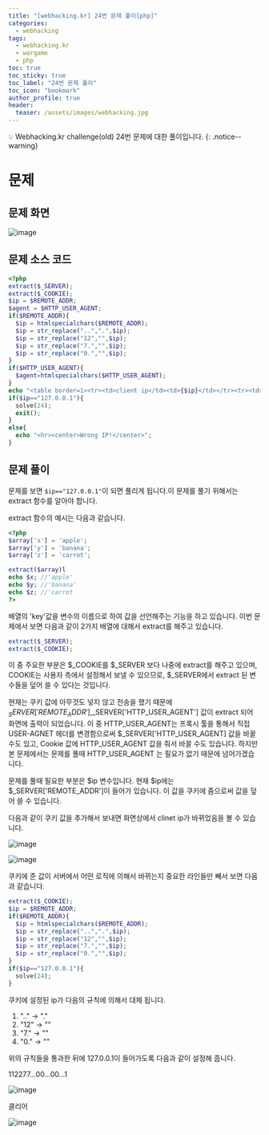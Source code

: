 ```yaml
---
title: "[webhacking.kr] 24번 문제 풀이[php]"
categories:
  - webhacking
tags:
  - webhacking.kr
  - wargame
  - php
toc: true
toc_sticky: true
toc_label: "24번 문제 풀이"
toc_icon: "bookmark"
author_profile: true
header:
  teaser: /assets/images/webhacking.jpg
---
```


💡 Webhacking.kr challenge(old) 24번 문제에 대한 풀이입니다.
{: .notice--warning}

# 문제
## 문제 화면
  ![image](https://user-images.githubusercontent.com/33647663/151004365-d7da5f7c-a431-4fcc-9528-259d238b41d1.png)

## 문제 소스 코드
  ```php
  <?php
  extract($_SERVER);
  extract($_COOKIE);
  $ip = $REMOTE_ADDR;
  $agent = $HTTP_USER_AGENT;
  if($REMOTE_ADDR){
    $ip = htmlspecialchars($REMOTE_ADDR);
    $ip = str_replace("..",".",$ip);
    $ip = str_replace("12","",$ip);
    $ip = str_replace("7.","",$ip);
    $ip = str_replace("0.","",$ip);
  }
  if($HTTP_USER_AGENT){
    $agent=htmlspecialchars($HTTP_USER_AGENT);
  }
  echo "<table border=1><tr><td>client ip</td><td>{$ip}</td></tr><tr><td>agent</td><td>{$agent}</td></tr></table>";
  if($ip=="127.0.0.1"){
    solve(24);
    exit();
  }
  else{
    echo "<hr><center>Wrong IP!</center>";
  }
  ```
## 문제 풀이
  문제를 보면 ```$ip=="127.0.0.1"```이 되면 풀리게 됩니다.이 문제를 풀기 위해서는 extract 함수를 알아야 합니다.

  extract 함수의 예시는 다음과 같습니다.

  ```php
  <?php
  $array['x'] = 'apple';
  $array['y'] = 'banana';
  $array['z'] = 'carrot';

  extract($array)l
  echo $x; //'apple'
  echo $y; //'banana'
  echo $z; //'carrot
  ?>
  ```
 
  배열의 'key'값을 변수의 이름으로 하여 값을 선언해주는 기능을 하고 있습니다. 이번 문제에서 보면 다음과 같이 2가지 배열에 대해서 extract를 해주고 있습니다.
  
  ```php
  extract($_SERVER);
  extract($_COOKIE);
  ```
  
  이 중 주요한 부분은 $_COOKIE를 $_SERVER 보다 나중에 extract를 해주고 있으며, COOKIE는 사용자 측에서 설정해서 보낼 수 있으므로, $_SERVER에서 extract 된 변수들을 덮어 쓸 수 있다는 것입니다.

  현재는 쿠키 값에 아무것도 넣지 않고 전송을 했기 때문에 $_SERVER['REMOTE_ADDR'],$_SERVER['HTTP_USER_AGENT'] 값이 extract 되어 화면에 출력이 되었습니다. 이 중 HTTP_USER_AGENT는 프록시 툴을 통해서 직접 USER-AGNET 헤더를 변경함으로써 $_SERVER['HTTP_USER_AGENT] 값을 바꿀 수도 있고, Cookie 값에 HTTP_USER_AGENT 값을 줘서 바꿀 수도 있습니다. 하지만 본 문제에서는 문제를 풀때 HTTP_USER_AGENT 는 필요가 없기 때문에 넘어가겠습니다.


  문제를 풀때 필요한 부분은 $ip 변수입니다. 현재 $ip에는 $_SERVER['REMOTE_ADDR']이 들어가 있습니다. 이 값을 쿠키에 줌으로써 값을 덮어 쓸 수 있습니다.

  다음과 같이 쿠키 값을 추가해서 보내면 화면상에서 clinet ip가 바뀌었음을 볼 수 있습니다.

  ![image](https://user-images.githubusercontent.com/33647663/151014114-dc54b370-2ff4-4aae-8a0b-fe4be7a0c31d.png)

  ![image](https://user-images.githubusercontent.com/33647663/151014171-16345069-d1aa-4711-9692-daad856b39b7.png)


  쿠키에 준 값이 서버에서 어떤 로직에 의해서 바뀌는지 중요한 라인들만 빼서 보면 다음과 같습니다.

  ```php
  extract($_COOKIE);
  $ip = $REMOTE_ADDR;
  if($REMOTE_ADDR){
    $ip = htmlspecialchars($REMOTE_ADDR);
    $ip = str_replace("..",".",$ip);
    $ip = str_replace("12","",$ip);
    $ip = str_replace("7.","",$ip);
    $ip = str_replace("0.","",$ip);
  }
  if($ip=="127.0.0.1"){
    solve(24);
  }
  ```

  쿠키에 설정된 ip가 다음의 규칙에 의해서 대체 됩니다.
  1. ".." -> "."
  2. "12" -> ""
  3. "7." -> ""
  4. "0." -> ""
  
  위의 규칙들을 통과한 뒤에 127.0.0.1이 들어가도록 다음과 같이 설정해 줍니다.

  112277...00...00...1 

  ![image](https://user-images.githubusercontent.com/33647663/151016060-cead16e3-544f-40d0-b17d-d61fb789eb2e.png)

  클리어

  ![image](https://user-images.githubusercontent.com/33647663/151016092-5c7300f4-7e36-4a8a-a6f6-775987c78a5a.png)

